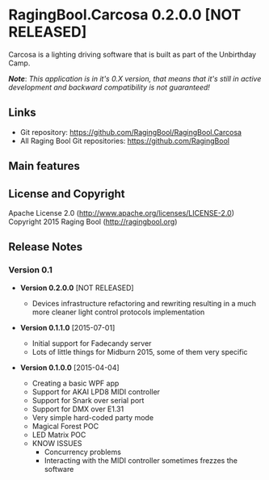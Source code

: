 # RagingBool.Carcosa 0.2.0.0 [NOT RELEASED]
Carcosa is a lighting driving software that is built as part of the Unbirthday Camp.

***Note***: *This application is in it's 0.X version, that means that it's still in active development and backward compatibility is not guaranteed!*

## Links
* Git repository: https://github.com/RagingBool/RagingBool.Carcosa
* All Raging Bool Git repositories: https://github.com/RagingBool

## Main features

## License and Copyright
Apache License 2.0 (http://www.apache.org/licenses/LICENSE-2.0)
Copyright 2015 Raging Bool (http://ragingbool.org)

## Release Notes
### Version 0.1 

* **Version 0.2.0.0** [NOT RELEASED]
  * Devices infrastructure refactoring and rewriting resulting in a much more cleaner light control protocols implementation

* **Version 0.1.1.0** [2015-07-01]
  * Initial support for Fadecandy server
  * Lots of little things for Midburn 2015, some of them very specific

* **Version 0.1.0.0** [2015-04-04]
  * Creating a basic WPF app
  * Support for AKAI LPD8 MIDI controller
  * Support for Snark over serial port
  * Support for DMX over E1.31
  * Very simple hard-coded party mode
  * Magical Forest POC
  * LED Matrix POC
  * KNOW ISSUES
    * Concurrency problems
    * Interacting with the MIDI controller sometimes frezzes the software